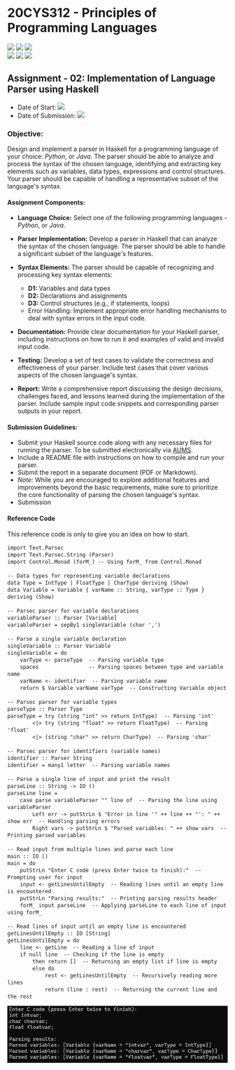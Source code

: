 # 20CYS312 - Principles of Programming Languages
![](https://img.shields.io/badge/Batch-21CYS-lightgreen) ![](https://img.shields.io/badge/UG-blue) ![](https://img.shields.io/badge/Subject-PPL-blue) <br/>
![](https://img.shields.io/badge/Lecture-2-orange) ![](https://img.shields.io/badge/Practical-3-orange) ![](https://img.shields.io/badge/Credits-3-orange)

## Assignment - 02: Implementation of Language Parser using Haskell

- Date of Start: ![](https://img.shields.io/badge/-29th_Apr_10:00_PM-green)
- Date of Submission: ![](https://img.shields.io/badge/-11th_May_6:00_PM-darkred) 
  
### Objective:
Design and implement a parser in Haskell for a programming language of your choice: _Python_, or _Java_. The parser should be able to analyze and process the syntax of the chosen language, identifying and extracting key elements such as variables, data types, expressions and control structures.  Your parser should be capable of handling a representative subset of the language's syntax.

#### Assignment Components:

- **Language Choice:** Select one of the following programming languages - _Python_, or _Java_.

- **Parser Implementation:** Develop a parser in Haskell that can analyze the syntax of the chosen language. The parser should be able to handle a significant subset of the language's features.

- **Syntax Elements:** The parser should be capable of recognizing and processing key syntax elements:
  - **D1:** Variables and data types
  - **D2:** Declarations and assignments
  - **D3:** Control structures (e.g., if statements, loops)
  - Error Handling: Implement appropriate error handling mechanisms to deal with syntax errors in the input code.

- **Documentation:** Provide clear documentation for your Haskell parser, including instructions on how to run it and examples of valid and invalid input code.

- **Testing:** Develop a set of test cases to validate the correctness and effectiveness of your parser. Include test cases that cover various aspects of the chosen language's syntax.

- **Report:** Write a comprehensive report discussing the design decisions, challenges faced, and lessons learned during the implementation of the parser. Include sample input code snippets and corresponding parser outputs in your report.

#### Submission Guidelines:

- Submit your Haskell source code along with any necessary files for running the parser. To be submitted electronically via [AUMS](https://aumscb.amrita.edu/portal/site/67606/tool/5b707dc3-1d16-4617-a460-cb455024799a?null).
- Include a README file with instructions on how to compile and run your parser.
- Submit the report in a separate document (PDF or Markdown).
- _Note:_ While you are encouraged to explore additional features and improvements beyond the basic requirements, make sure to prioritize the core functionality of parsing the chosen language's syntax.
- Submission 

#### Reference Code
This reference code is only to give you an idea on how to start. 
```
import Text.Parsec
import Text.Parsec.String (Parser)
import Control.Monad (forM_) -- Using forM_ from Control.Monad

-- Data types for representing variable declarations
data Type = IntType | FloatType | CharType deriving (Show)
data Variable = Variable { varName :: String, varType :: Type } deriving (Show)

-- Parsec parser for variable declarations
variableParser :: Parser [Variable]
variableParser = sepBy1 singleVariable (char ',')

-- Parse a single variable declaration
singleVariable :: Parser Variable
singleVariable = do
    varType <- parseType  -- Parsing variable type
    spaces                -- Parsing spaces between type and variable name
    varName <- identifier  -- Parsing variable name
    return $ Variable varName varType  -- Constructing Variable object

-- Parsec parser for variable types
parseType :: Parser Type
parseType = try (string "int" >> return IntType)  -- Parsing 'int'
        <|> try (string "float" >> return FloatType)  -- Parsing 'float'
        <|> (string "char" >> return CharType)  -- Parsing 'char'

-- Parsec parser for identifiers (variable names)
identifier :: Parser String
identifier = many1 letter  -- Parsing variable names

-- Parse a single line of input and print the result
parseLine :: String -> IO ()
parseLine line =
    case parse variableParser "" line of  -- Parsing the line using variableParser
        Left err -> putStrLn $ "Error in line '" ++ line ++ "': " ++ show err  -- Handling parsing errors
        Right vars -> putStrLn $ "Parsed variables: " ++ show vars  -- Printing parsed variables

-- Read input from multiple lines and parse each line
main :: IO ()
main = do
    putStrLn "Enter C code (press Enter twice to finish):"  -- Prompting user for input
    input <- getLinesUntilEmpty  -- Reading lines until an empty line is encountered
    putStrLn "Parsing results:"  -- Printing parsing results header
    forM_ input parseLine  -- Applying parseLine to each line of input using forM_

-- Read lines of input until an empty line is encountered
getLinesUntilEmpty :: IO [String]
getLinesUntilEmpty = do
    line <- getLine  -- Reading a line of input
    if null line  -- Checking if the line is empty
        then return []  -- Returning an empty list if line is empty
        else do
            rest <- getLinesUntilEmpty  -- Recursively reading more lines
            return (line : rest)  -- Returning the current line and the rest

```
<p align="center">
<img src="../images/A2-RO.png" width="700"/>
</p>
